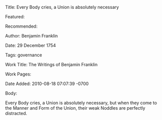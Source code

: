 Title: Every Body cries, a Union is absolutely necessary

Featured: 

Recommended: 

Author: Benjamin Franklin

Date: 29 December 1754

Tags: governance

Work Title: The Writings of Benjamin Franklin

Work Pages:  

Date Added: 2010-08-18 07:07:39 -0700

Body:

Every Body cries, a Union is absolutely necessary, but when they come to the Manner and Form of the Union, their weak Noddles are perfectly distracted.


